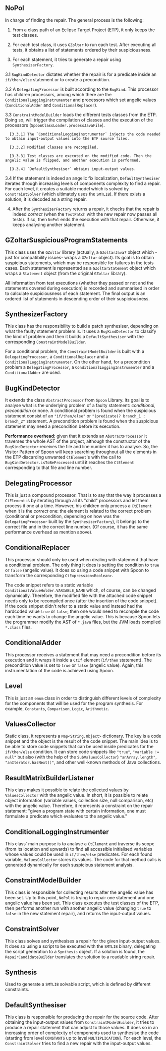 ## NoPol
In charge of finding the repair. The general process is the following:

1. From a class path of an Eclipse Target Project (ETP), it only keeps the test classes.

2. For each test class, it uses `GZoltar` to run each test. After executing all tests, it obtains a list of statements ordered by their suspiciousness.

3. For each statement, it tries to generate a repair using `SynthesizerFactory`.

  3.1 `BugKindDetector` dictates whether the repair is for a predicate inside an `if/then/else` statement or to create a precondition.

  3.2 A `DelegatingProcessor` is built according to the `BugKind`. This processor has children processors, among which there are the `ConditionalLoggingInstrumenter` and processors which set angelic values (`ConditionalAdder` and `ConditionalReplacer`).

  3.3 `ConstraintModelBuilder` loads the different tests classes from the ETP. Doing so, will trigger the compilation of classes and the execution of the processors (`SpoonClassLoader.processJavaFile`).

      [3.3.1] The `ConditionalLoggingInstrumenter` injects the code needed to obtain input-output values into the ETP source files.

      [3.3.2] Modified classes are recompiled.

      [3.3.3] Test classes are executed on the modified code. Then the angelic value is flipped, and another execution is performed.

      [3.3.4] `DefaultSynthesiser` obtains input-output values.

  3.4 If the statement is indeed an angelic fix localization, `DefaultSynthesiser` iterates through increasing levels of components complexity to find a repair. For each level, it creates a suitable model which is solved by `ConstraintSolver` (which ultimately uses the `SMTLIB`). If there exists a solution, it is decoded as a string repair.

4. After the `SynthesizerFactory` returns a repair, it checks that the repair is indeed _correct_ (when the `TestPatch` with the new repair now passes all tests). If so, then `NoPol` ends the execution with that repair. Otherwise, it keeps analysing another statement.


## GZoltarSuspiciousProgramStatements
This class uses the `GZoltar` library (actually, a `GZoltarJava7` object which -just for compatibility issues- wraps a `GZoltar` object). Its goal is to obtain suspicious statements, which may be responsible for failures in the tests cases. Each statement is represented as a `GZoltarStatement` object which wraps a `Statement` object (from the original `GZoltar` library).

All information from test executions (whether they passed or not and the statements covered during execution) is recorded and summarised in order to calculate suspiciousness of each statement. The final output is an ordered list of statements in descending order of their suspiciousness.


## SynthesizerFactory
This class has the responsibility to build a patch synthesiser, depending on what the faulty statement problem is. It uses a `BugKindDetector` to classify the kind of problem and then it builds a `DefaultSynthesiser` with the corresponding `ConstraintModelBuilder`.

For a conditional problem, the `ConstraintModelBuilder` is built with a `DelegatingProcessor`, a `ConditionalReplacer` and a `ConditionalLoggingInstrumenter`. On the other hand, for a precondition problem a `DelegatingProcessor`, a `ConditionalLoggingInstrumenter` and a `ConditionalAdder` are used.


## BugKindDetector
It extends the class `AbstractProcessor` from `Spoon` Library. Its goal is to analyse what is the underlying problem of a faulty statement: _conditional_, _precondition_ or none. A conditional problem is found when the suspicious statement consist of an `"if/then/else"` or `"(predicate)? branch_1 : branch_2"` statement. A precondition problem is found when the suspicious statement may need a precondition before its execution.

**Performance overhead:** given that it extends an `AbstractProcessor` it traverses the whole AST of the project, although the constructor of the `BugKindDetector` receives the file and line number it has to analyse. So, the Visitor Pattern of Spoon will keep searching throughout all the elements in the ETP discarding unwanted `CtElement`'s with the call to `BugKindDetector.isToBeProcessed` until it reaches the `CtElement` corresponding to that file and line number.


## DelegatingProcessor
This is just a compound processor. That is to say that the way it processes a `CtElement` is by iterating through all its "child" processors and let them process it one at a time. However, his children only process a `CtElement` when it is the _correct_ one: the element is related to the correct problem (conditional or precondition, depending on how was the `DelegatingProcessor` built by the `SynthesizerFactory`), it belongs to the correct file and in the correct line number. (Of course, it has the same performance overhead as mention above).


## ConditionalReplacer
This processor should only be used when dealing with statement that have a conditional problem. The only thing it does is setting the condition to `true` or `false` (angelic value). It does so using a code snippet with Spoon to transform the corresponding `CtExpression<Boolean>`.

The code snippet refers to a static variable `ConditionalValueHolder.VARIABLE_NAME` which, of course, can be changed dynamically. Therefore, the modified file with the attached code snippet needs only to be recompiled once (after the insertion of the code snippet). If the code snippet didn't refer to a static value and instead had the hardcoded value `true` or `false`, then one would need to recompile the code each time he wants to change the angelic value. This is because Spoon lets the programmer modify the AST of `*.java` files, but the JVM loads compiled `*.class` files.


## ConditionalAdder
This processor receives a statement that may need a precondition before its execution and it wraps it inside a `CtIf` element (`if/then` statement). The precondition value is set to `true` or `false` (angelic value). Again, this instrumentation of the code is achieved using Spoon.


## Level
This is just an `enum` class in order to distinguish different levels of complexity for the components that will be used for the program synthesis. For example, `Constants`, `Comparison`, `Logic`, `Arithmetic`.


## ValuesCollector
Static class, it represents a `Map<String,Object>` dictionary. The key is a code snippet and the object is the result of the code snippet. The main idea is to be able to store code snippets that can be used inside predicates for the `if/then/else` condition. It can store code snippets like `"true"`, `"variable != null"` but also (with the help of the `SubValuesCollector`) `"anArray.length"`, `"anIterator.hasNext()"`, and other well-known methods of Java collections.


## ResultMatrixBuilderListener
This class makes it possible to relate the collected values by `ValuesCollector` with the angelic value. In short, it is possible to relate object information (variable values, collection size, null comparison, etc) with the angelic value. Therefore, it represents a constraint on the repair statement: "given a program state with certain information, one must formulate a predicate which evaluates to the angelic value."


## ConditionalLoggingInstrumenter
This class' main purpose is to analyse a `CtElement` and traverse its scope (from its location and upwards) to find all accessible initialised variables whose values could be used in `if/then/else` predicates. For each found variable, `ValuesCollector` stores its values. The code for that method calls is generated dynamically for each suspicious statement analysis.


## ConstraintModelBuilder
This class is responsible for collecting results after the angelic value has been set. Up to this point, `NoPol` is trying to repair one statement and one angelic value has been set. This class executes the test classes of the ETP, then performs another run with another angelic value (changing `true` to `false` in the new statement repair), and returns the input-output values.


## ConstraintSolver
This class solves and synthesises a repair for the given input-output values. It does so using a script to be executed with the `SMTLIB` binary, delegating the script generation to a `Synthesis` object. If a solution is found, the `RepairCandidateBuilder` translates the solution to a readable string repair.


## Synthesis
Used to generate a `SMTLIB` solvable script, which is defined by different constraints.


## DefaultSynthesiser
This class is responsible for producing the repair for the source code. After obtaining the input-output values from `ConstraintModelBuilder`, it tries to produce a repair statement that can adjust to those values. It does so in an increasing order of complexity of components used to synthesise the code (starting from level `CONSTANTS` up to level `MULTIPLICATION`). For each level, the `ConstraintSolver` tries to find a new repair with the input-output values.